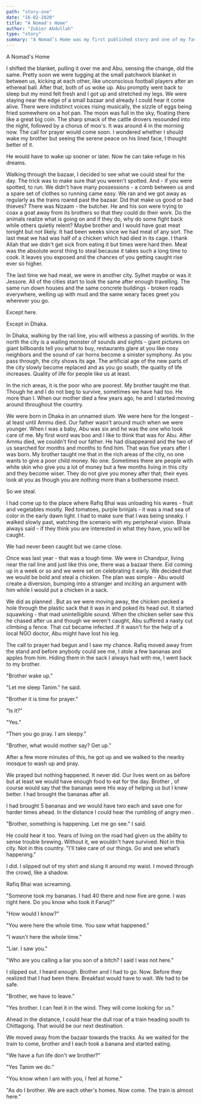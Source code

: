 ```yaml
---
path: "story-one"
date: "16-02-2020"
title: "A Nomad's Home"
author: "Zubier Abdullah"
type: "story"
summary: "A Nomad’s Home was my first published story and one of my favourites overall. Nomad’s concerns two brothers – Abu and Tanim, orphans who have to rely on their wits to survive the cities of Bangladesh. They steal, they forage and they do their best to make sure they never get caught. This story is a story about family, of brotherhood, of knowing that home is not a place, it is people."
---
```


A Nomad's Home

I shifted the blanket, pulling it over me and Abu, sensing the change, did the same. Pretty soon we were tugging at the small patchwork blanket in between us, kicking at each other, like unconscious football players after an ethereal ball. After that, both of us woke up.
Abu promptly went back to sleep but my mind felt fresh and I got up and stretched my legs. We were staying near the edge of a small bazaar and already I could hear it come alive. There were indistinct voices rising musically, the sizzle of eggs being fried somewhere on a hot pan. The moon was full in the sky, floating there like a great big coin. The sharp smack of the cattle drovers resounded into the night, followed by a chorus of moo's. It was around 4 in the morning now. The call for prayer would come soon. I wondered whether I should wake my brother but seeing the serene peace on his lined face, I thought better of it.

He would have to wake up sooner or later. Now he can take refuge in his dreams.

Walking through the bazaar, I decided to see what we could steal for the day. The trick was to make sure that you weren't spotted. And - if you were spotted, to run. We didn't have many possessions - a comb between us and a spare set of clothes so running came easy. We ran and we got away as regularly as the trains roared past the bazaar. Did that make us good or bad thieves?
There was Nizaam - the butcher. He and his son were trying to coax a goat away from its brothers so that they could do their work. Do the animals realize what is going on and if they do, why do some fight back while others quietly relent? Maybe brother and I would have goat meat tonight but not likely. It had been weeks since we had meat of any sort. The last meat we had was half of a chicken which had died in its cage. I thank Allah that we didn't get sick from eating it but times were hard then. Meat was the absolute worst thing to steal because it takes such a long time to cook. It leaves you exposed and the chances of you getting caught rise ever so higher.

The last time we had meat, we were in another city. Sylhet maybe or was it Jessore. All of the cities start to look the same after enough travelling. The same run down houses and the same concrete buildings - broken roads everywhere, welling up with mud and the same weary faces greet you wherever you go.

Except here.

Except in Dhaka.

In Dhaka, walking by the rail line, you will witness a passing of worlds. In the north the city is a wailing monster of sounds and sights - giant pictures on giant billboards tell you what to buy, restaurants glare at you like nosy neighbors and the sound of car horns become a sinister symphony. As you pass through, the city shows its age. The artificial age of the new parts of the city slowly become replaced and as you go south, the quality of life increases.
Quality of life for people like us at least.

In the rich areas, it is the poor who are poorest. My brother taught me that. Though he and I do not beg to survive, sometimes we have had too. He more than I. When our mother died a few years ago, he and I started moving around throughout the country.

We were born in Dhaka in an unnamed slum. We were here for the longest - at least until Ammu died. Our father wasn't around much when we were younger. When I was a baby, Abu was six and he was the one who took care of me. My first word was boo and I like to think that was for Abu. After Ammu died, we couldn't find our father. He had disappeared and the two of us searched for months and months to find him. That was five years after I was born. My brother taught me that in the rich areas of the city, no one wants to give a poor child money. No one. Sometimes there are people with white skin who give you a lot of money but a few months living in this city and they become wiser. They do not give you money after that; their eyes look at you as though you are nothing more than a bothersome insect.

So we steal.

I had come up to the place where Rafiq Bhai was unloading his wares - fruit and vegetables mostly. Red tomatoes, purple brinjals - it was a mad sea of color in the early dawn light. I had to make sure that I was being sneaky. I walked slowly past, watching the scenario with my peripheral vision. Bhaia always said - if they think you are interested in what they have, you will be caught.

We had never been caught but we came close.

Once was last year - that was a tough time. We were in Chandpur, living near the rail line and just like this one, there was a bazaar there. Eid coming up in a week or so and we were set on celebrating it early. We decided that we would be bold and steal a chicken. The plan was simple - Abu would create a diversion, bumping into a stranger and inciting an argument with him while I would put a chicken in a sack.

We did as planned . But as we were moving away, the chicken pecked a hole through the plastic sack that it was in and poked its head out. It started squawking - that mad unintelligible sound. When the chicken seller saw this he chased after us and though we weren't caught, Abu suffered a nasty cut climbing a fence. That cut became infected .If it wasn't for the help of a local NGO doctor, Abu might have lost his leg.

The call to prayer had begun and I saw my chance. Rafiq moved away from the stand and before anybody could see me, I stole a few bananas and apples from him. Hiding them in the sack I always had with me, I went back to my brother.

"Brother wake up."

"Let me sleep Tanim." he said.

"Brother it is time for prayer."

"Is it?"

"Yes."

"Then you go pray. I am sleepy."

"Brother, what would mother say? Get up."

After a few more minutes of this, he got up and we walked to the nearby mosque to wash up and pray.

We prayed but nothing happened. It never did. Our lives went on as before but at least we would have enough food to eat for the day. Brother , of course would say that the bananas were His way of helping us but I knew better. I had brought the bananas after all.

I had brought 5 bananas and we would have two each and save one for harder times ahead. In the distance I could hear the rumbling of angry men .

"Brother, something is happening. Let me go see." I said.

He could hear it too. Years of living on the road had given us the ability to sense trouble brewing. Without it, we wouldn't have survived. Not in this city. Not in this country.
"I'll take care of our things. Go and see what’s happening."

I did. I slipped out of my shirt and slung it around my waist. I moved through the crowd, like a shadow.

Rafiq Bhai was screaming.

"Someone took my bananas. I had 40 there and now five are gone. I was right here. Do you know who took it Faruq?"

"How would I know?"

"You were here the whole time. You saw what happened."

"I wasn't here the whole time."

"Liar. I saw you."

"Who are you calling a liar you son of a bitch? I said I was not here."

I slipped out. I heard enough. Brother and I had to go. Now. Before they realized that I had been there. Breakfast would have to wait. We had to be safe.

"Brother, we have to leave."

"Yes brother. I can feel it in the wind. They will come looking for us."

Ahead in the distance, I could hear the dull roar of a train heading south to Chittagong. That would be our next destination.

We moved away from the bazaar towards the tracks. As we waited for the train to come, brother and I each took a banana and started eating.

"We have a fun life don't we brother?"

"Yes Tanim we do."

"You know when I am with you, I feel at home."

"As do I brother. We are each other's homes. Now come. The train is almost here."
